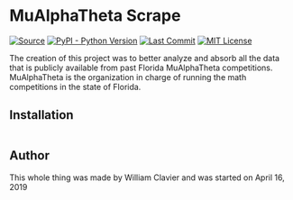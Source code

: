 # MuAlphaTheta Scrape
[![Source](https://img.shields.io/github/downloads/thewilliamc15/MAO_Scrape/total.svg)](https://github.com/thewilliamc15/MAO_Scrape/archive/master.zip)
[![PyPI - Python Version](https://img.shields.io/pypi/pyversions/Django.svg)](https://www.python.org/downloads/)
[![Last Commit](https://img.shields.io/github/last-commit/thewilliamc15/MAO_Scrape/master.svg)](https://github.com/thewilliamc15/MAO_Scrape/commits/master)
[![MIT License](https://img.shields.io/badge/license-MIT-blue.svg?style=flat)](http://choosealicense.com/licenses/mit/)

The creation of this project was to better analyze and absorb all the data that is publicly available from past Florida MuAlphaTheta competitions. MuAlphaTheta is the organization in charge of running the math competitions in the state of Florida.
## Installation
```python

```
## Author
This whole thing was made by William Clavier and was started on April 16, 2019
